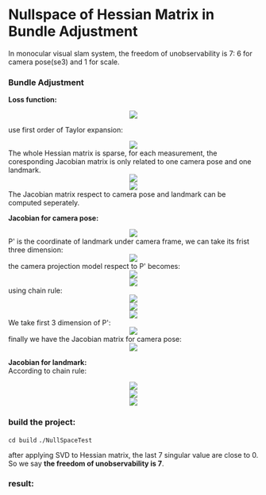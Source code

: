 # Nullspace of Hessian Matrix in Bundle Adjustment

In monocular visual slam system, the freedom of unobservability is 7: 6 for camera pose(se3) and 1 for scale.

### Bundle Adjustment
**Loss function:**
<div align=center><img src=https://latex.codecogs.com/gif.latex?%5Cfrac%7B1%7D%7B2%7D%20%5Csum_%7Bi%3D1%7D%5Em%20%5Csum_%7Bj%3D1%7D%5En%7C%7C%5Cbold%7Be%7D_%7Bi%2Cj%7D%7C%7C%5E2%20%3D%20%5Cfrac%7B1%7D%7B2%7D%5Csum_%7Bi%3D1%7D%5Em%20%5Csum_%7Bj%3D1%7D%5En%7C%7C%5Cbold%7Bu%7D_j%20-%20%5Cfrac%7B1%7D%7Bs_j%7D%5Cbold%7BK%7D%5Cbold%7BT_i%7D%5Cbold%7BP_j%7D%20%7C%7C%5E2></div>

use first order of Taylor expansion:
<div align=center><img src=https://github.com/lbw0502/Visual_Inertial_SLAM_Course/blob/master/exercise4_Hessian_Nullspace/doc/BA.png></div>
The whole Hessian matrix is sparse, for each measurement, the coresponding Jacobian matrix is only related to one camera pose and one landmark.
<div align=center><img src=https://github.com/lbw0502/Visual_Inertial_SLAM_Course/blob/master/exercise4_Hessian_Nullspace/doc/BA1.png></div>
<div align=center><img src=https://github.com/lbw0502/Visual_Inertial_SLAM_Course/blob/master/exercise4_Hessian_Nullspace/doc/BA2.png></div>
The Jacobian matrix respect to camera pose and landmark can be computed seperately.

**Jacobian for camera pose:**
<div align=center><img src=https://github.com/lbw0502/Visual_Inertial_SLAM_Course/blob/master/exercise4_Hessian_Nullspace/doc/Jacobian_camera.png></div>
P' is the coordinate of landmark under camera frame, we can take its frist three dimension:
<div align=center><img src=https://github.com/lbw0502/Visual_Inertial_SLAM_Course/blob/master/exercise4_Hessian_Nullspace/doc/Pnp1.png></div>
the camera projection model respect to P' becomes:
<div align=center><img src=https://github.com/lbw0502/Visual_Inertial_SLAM_Course/blob/master/exercise4_Hessian_Nullspace/doc/PnP2.png></div>
<div align=center><img src=https://github.com/lbw0502/Visual_Inertial_SLAM_Course/blob/master/exercise4_Hessian_Nullspace/doc/PnP3.png></div>
using chain rule:
<div align=center><img src=https://github.com/lbw0502/Visual_Inertial_SLAM_Course/blob/master/exercise4_Hessian_Nullspace/doc/PnP4.png></div>
<div align=center><img src=https://github.com/lbw0502/Visual_Inertial_SLAM_Course/blob/master/exercise4_Hessian_Nullspace/doc/PnP5.png></div>
<div align=center><img src=https://github.com/lbw0502/Visual_Inertial_SLAM_Course/blob/master/exercise4_Hessian_Nullspace/doc/PnP6.png></div>
We take first 3 dimension of P':
<div align=center><img src=https://github.com/lbw0502/Visual_Inertial_SLAM_Course/blob/master/exercise4_Hessian_Nullspace/doc/PnP7.png></div>
finally we have the Jacobian matrix for camera pose:
<div align=center><img src=https://github.com/lbw0502/Visual_Inertial_SLAM_Course/blob/master/exercise4_Hessian_Nullspace/doc/PnP8.png></div>

**Jacobian for landmark:**  
According to chain rule:
<div align=center><img src=https://github.com/lbw0502/Visual_Inertial_SLAM_Course/blob/master/exercise4_Hessian_Nullspace/doc/PnP9.png></div>
<div align=center><img src=https://github.com/lbw0502/Visual_Inertial_SLAM_Course/blob/master/exercise4_Hessian_Nullspace/doc/PnP10.png></div>
<div align=center><img src=https://github.com/lbw0502/Visual_Inertial_SLAM_Course/blob/master/exercise4_Hessian_Nullspace/doc/PnP11.png></div>


### build the project:
`cd build`
`./NullSpaceTest`

after applying SVD to Hessian matrix, the last 7 singular value are close to 0. So we say **the freedom of unobservability is 7**.
### result:



